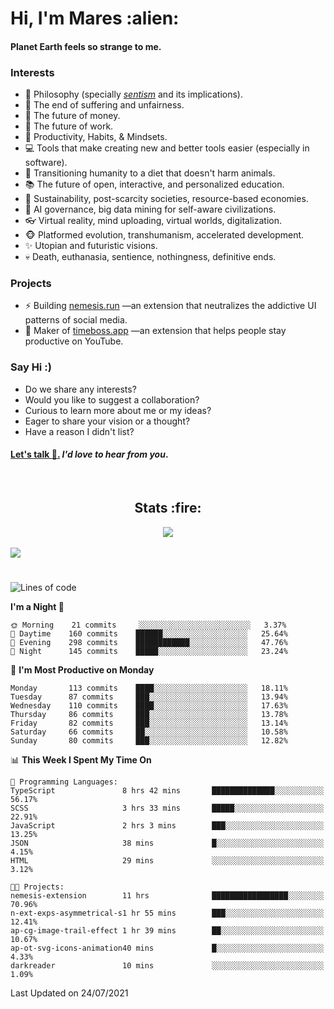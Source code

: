 <h1>Hi, I'm Mares :alien:</h1>

#### Planet Earth feels so strange to me.

### **Interests**

- 🌊 Philosophy (specially [_sentism_][sentismmedium] and its implications).
- 🎯 The end of suffering and unfairness.
- 💸 The future of money.
- 💼 The future of work.
- 🧠 Productivity, Habits, & Mindsets.
- 💻 Tools that make creating new and better tools easier (especially in software).
- 🥗 Transitioning humanity to a diet that doesn't harm animals.
- 📚 The future of open, interactive, and personalized education.
- 🌱 Sustainability, post-scarcity societies, resource-based economies.
- 🤖 AI governance, big data mining for self-aware civilizations.
- 👓 Virtual reality, mind uploading, virtual worlds, digitalization.
- 🐵 Platformed evolution, transhumanism, accelerated development.
- ✨ Utopian and futuristic visions.
- 💀 Death, euthanasia, sentience, nothingness, definitive ends.


### **Projects**

- ⚡ Building [nemesis.run](https://nemesis.run) —an extension that neutralizes the addictive UI patterns of social media.
- 💎 Maker of [timeboss.app](https://timeboss.app) —an extension that helps people stay productive on YouTube.


### **Say Hi :)**

- Do we share any interests?
- Would you like to suggest a collaboration?
- Curious to learn more about me or my ideas?
- Eager to share your vision or a thought?
- Have a reason I didn't list?

#### [Let's talk :wave:.](mailto:mareszhar@gmail.com) _I'd love to hear from you_.

[sentismmedium]: https://medium.com/@mareszhar/born-a-prisoner-a-reflection-about-life-its-struggles-and-a-plan-to-escape-d8566ce9b026

<br>

<h2 align="center">Stats :fire:</h2>

<div align="center">
  <img src="https://github-readme-streak-stats.herokuapp.com?user=mareszhar&theme=black-ice&hide_border=true&stroke=FFFFFF15&ring=DF8FFE&fire=DF8FFE&currStreakLabel=DF8FFE&background=1A232A&currStreakNum=86FFAB">
</div>

<!-- Add or remove this: &dates=B1AAB3FF at the end of the streak stats URL if they get bugged and aren't updating -->

<br>

<img src="https://activity-graph.herokuapp.com/graph?username=mareszhar&theme=nord&bg_color=00000000&color=979797&line=DF8FFE&point=00000000&area=true&hide_border=true">

<br>

<h1></h1>

<!--START_SECTION:waka-->
![Lines of code](https://img.shields.io/badge/From%20Hello%20World%20I%27ve%20Written-102578%20lines%20of%20code-blue)

**I'm a Night 🦉** 

```text
🌞 Morning    21 commits     ░░░░░░░░░░░░░░░░░░░░░░░░░   3.37% 
🌆 Daytime    160 commits    ██████░░░░░░░░░░░░░░░░░░░   25.64% 
🌃 Evening    298 commits    ████████████░░░░░░░░░░░░░   47.76% 
🌙 Night      145 commits    █████░░░░░░░░░░░░░░░░░░░░   23.24%

```
📅 **I'm Most Productive on Monday** 

```text
Monday       113 commits    ████░░░░░░░░░░░░░░░░░░░░░   18.11% 
Tuesday      87 commits     ███░░░░░░░░░░░░░░░░░░░░░░   13.94% 
Wednesday    110 commits    ████░░░░░░░░░░░░░░░░░░░░░   17.63% 
Thursday     86 commits     ███░░░░░░░░░░░░░░░░░░░░░░   13.78% 
Friday       82 commits     ███░░░░░░░░░░░░░░░░░░░░░░   13.14% 
Saturday     66 commits     ██░░░░░░░░░░░░░░░░░░░░░░░   10.58% 
Sunday       80 commits     ███░░░░░░░░░░░░░░░░░░░░░░   12.82%

```


📊 **This Week I Spent My Time On** 

```text
💬 Programming Languages: 
TypeScript               8 hrs 42 mins       ██████████████░░░░░░░░░░░   56.17% 
SCSS                     3 hrs 33 mins       █████░░░░░░░░░░░░░░░░░░░░   22.91% 
JavaScript               2 hrs 3 mins        ███░░░░░░░░░░░░░░░░░░░░░░   13.25% 
JSON                     38 mins             █░░░░░░░░░░░░░░░░░░░░░░░░   4.15% 
HTML                     29 mins             ░░░░░░░░░░░░░░░░░░░░░░░░░   3.12%

🐱‍💻 Projects: 
nemesis-extension        11 hrs              █████████████████░░░░░░░░   70.96% 
n-ext-exps-asymmetrical-s1 hr 55 mins        ███░░░░░░░░░░░░░░░░░░░░░░   12.41% 
ap-cg-image-trail-effect 1 hr 39 mins        ██░░░░░░░░░░░░░░░░░░░░░░░   10.67% 
ap-ot-svg-icons-animation40 mins             █░░░░░░░░░░░░░░░░░░░░░░░░   4.33% 
darkreader               10 mins             ░░░░░░░░░░░░░░░░░░░░░░░░░   1.09%

```


 Last Updated on 24/07/2021
<!--END_SECTION:waka-->

